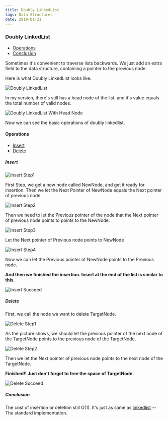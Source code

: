 ```yaml
---
title: Doubly LinkedList
tags: Data Structures
date: 2019-01-21
---
```

### Doubly LinkedList

- [Operations](#doublylinkedlist_operations)
- [Conclusion](#doublylinkedlist_conclusion)

Sometimes it's convenient to traverse lists backwards. We just add an extra field to the data structure, containing a pointer to the previous node.

Here is what Doubly LinkedList looks like.

![Doubly LinkedList](https://sherlockblaze.com/resources/img/cs/doublylinkedlist/doublylinkedlist.png)

In my version, there's still has a head node of the list, and it's value equals the total number of valid nodes.

![Doubly LinkedList With Head Node](https://sherlockblaze.com/resources/img/cs/doublylinkedlist/doublylinkedlist_with_head.png)

Now we can see the basic operations of doubly linkedlist.

<h4 id="doublylinkedlist_operations">Operations</h4>

- [Insert](#doublylinkedlist_insert)
- [Delete](#doublylinkedlist_delete)

<h5 id="doublylinkedlist_insert">Insert</h5>

![Insert Step1](https://sherlockblaze.com/resources/img/cs/doublylinkedlist/insert_step1.png)

First Step, we get a new node called NewNode, and get it ready for insertion. Then we let the Next Pointer of NewNode equals the Next pointer of previous node.

![Insert Step2](https://sherlockblaze.com/resources/img/cs/doublylinkedlist/insert_step2.png)

Then we need to let the Previous pointer of the node that the Next pointer of previous node points to points to the NewNode.

![Insert Step3](https://sherlockblaze.com/resources/img/cs/doublylinkedlist/insert_step3.png)

Let the Next pointer of Previous node points to NewNode

![Insert Step4](https://sherlockblaze.com/resources/img/cs/doublylinkedlist/insert_step4.png)

Now we can let the Previous pointer of NewNode points to the Previous node.

**And then we finished the insertion. Insert at the end of the list is similar to this.**

![Insert Succeed](https://sherlockblaze.com/resources/img/cs/doublylinkedlist/insert_successed.png)

<h5 id="doublylinkedlist_delete">Delete</h5>

First, we call the node we want to delete TargetNode.

![Delete Step1](https://sherlockblaze.com/resources/img/cs/doublylinkedlist/delete_step1.png)

As the picture shows, we should let the previous pointer of the next node of the TargetNode points to the previous node of the TargetNode.

![Delete Step2](https://sherlockblaze.com/resources/img/cs/doublylinkedlist/delete_step2.png)

Then we let the Next pointer of previous node points to the next node of the TargetNode.

**Finished!! Just don't forget to free the space of TargetNode.**

![Delete Succeed](https://sherlockblaze.com/resources/img/cs/doublylinkedlist/delete_successed.png)

<h5 id="doublylinkedlist_conclusion">Conclusion</h5>

The cost of insertion or deletion still O(1).
It's just as same as [linkedlist](https//sherlockblaze.com/2019/01/20/LinkedList) -- The standard implementation.